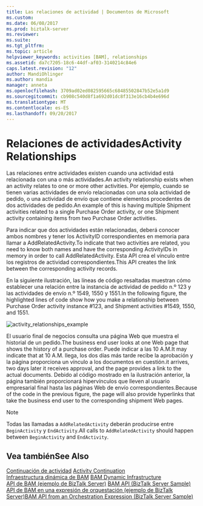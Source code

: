 ```yaml
---
title: Las relaciones de actividad | Documentos de Microsoft
ms.custom: 
ms.date: 06/08/2017
ms.prod: biztalk-server
ms.reviewer: 
ms.suite: 
ms.tgt_pltfrm: 
ms.topic: article
helpviewer_keywords: activities [BAM], relationships
ms.assetid: da7c7205-18c6-44df-af03-3140214c84e6
caps.latest.revision: "12"
author: MandiOhlinger
ms.author: mandia
manager: anneta
ms.openlocfilehash: 3709ad02ed082595665c68485502847b52e5a1d9
ms.sourcegitcommit: cb908c540d8f1a692d01dc8f313e16cb4b4e696d
ms.translationtype: MT
ms.contentlocale: es-ES
ms.lasthandoff: 09/20/2017
---
```

# <a name="activity-relationships"></a><span data-ttu-id="84ebc-102">Relaciones de actividades</span><span class="sxs-lookup"><span data-stu-id="84ebc-102">Activity Relationships</span></span>
<span data-ttu-id="84ebc-103">Las relaciones entre actividades existen cuando una actividad está relacionada con una o más actividades.</span><span class="sxs-lookup"><span data-stu-id="84ebc-103">An activity relationship exists when an activity relates to one or more other activities.</span></span> <span data-ttu-id="84ebc-104">Por ejemplo, cuando se tienen varias actividades de envío relacionadas con una sola actividad de pedido, o una actividad de envío que contiene elementos procedentes de dos actividades de pedido.</span><span class="sxs-lookup"><span data-stu-id="84ebc-104">An example of this is having multiple Shipment activities related to a single Purchase Order activity, or one Shipment activity containing items from two Purchase Order activities.</span></span>  
  
 <span data-ttu-id="84ebc-105">Para indicar que dos actividades están relacionadas, deberá conocer ambos nombres y tener los ActivityID correspondientes en memoria para llamar a AddRelatedActivity.</span><span class="sxs-lookup"><span data-stu-id="84ebc-105">To indicate that two activities are related, you need to know both names and have the corresponding ActivityIDs in memory in order to call AddRelatedActivity.</span></span> <span data-ttu-id="84ebc-106">Esta API crea el vínculo entre los registros de actividad correspondientes.</span><span class="sxs-lookup"><span data-stu-id="84ebc-106">This API creates the link between the corresponding activity records.</span></span>  
  
 <span data-ttu-id="84ebc-107">En la siguiente ilustración, las líneas de código resaltadas muestran cómo establecer una relación entre la instancia de actividad de pedido n.º 123 y las actividades de envío n.º 1549, 1550 y 1551.</span><span class="sxs-lookup"><span data-stu-id="84ebc-107">In the following figure, the highlighted lines of code show how you make a relationship between Purchase Order activity instance #123, and Shipment activities #1549, 1550, and 1551.</span></span>  
  
 ![](../core/media/activity-relationships-example.gif "activity_relationships_example")  
  
 <span data-ttu-id="84ebc-108">El usuario final de negocios consulta una página Web que muestra el historial de un pedido.</span><span class="sxs-lookup"><span data-stu-id="84ebc-108">The business end user looks at one Web page that shows the history of a purchase order.</span></span> <span data-ttu-id="84ebc-109">Puede indicar a las 10 A.M.</span><span class="sxs-lookup"><span data-stu-id="84ebc-109">It may indicate that at 10 A.M.</span></span> <span data-ttu-id="84ebc-110">llega, los dos días más tarde recibe la aprobación y la página proporciona un vínculo a los documentos en cuestión.</span><span class="sxs-lookup"><span data-stu-id="84ebc-110">it arrives, two days later it receives approval, and the page provides a link to the actual documents.</span></span> <span data-ttu-id="84ebc-111">Debido al código mostrado en la ilustración anterior, la página también proporcionará hipervínculos que lleven al usuario empresarial final hasta las páginas Web de envío correspondientes.</span><span class="sxs-lookup"><span data-stu-id="84ebc-111">Because of the code in the previous figure, the page will also provide hyperlinks that take the business end user to the corresponding shipment Web pages.</span></span>  
  
> [!NOTE]
>  <span data-ttu-id="84ebc-112">Todas las llamadas a `AddRelatedActivity` deberán producirse entre `BeginActivity` y `EndActivity`.</span><span class="sxs-lookup"><span data-stu-id="84ebc-112">All calls to `AddRelatedActivity` should happen between `BeginActivity` and `EndActivity`.</span></span>  
  
## <a name="see-also"></a><span data-ttu-id="84ebc-113">Vea también</span><span class="sxs-lookup"><span data-stu-id="84ebc-113">See Also</span></span>  
  
 <span data-ttu-id="84ebc-114">[Continuación de actividad](../core/activity-continuation.md) </span><span class="sxs-lookup"><span data-stu-id="84ebc-114">[Activity Continuation](../core/activity-continuation.md) </span></span>  
 <span data-ttu-id="84ebc-115">[Infraestructura dinámica de BAM](../core/bam-dynamic-infrastructure.md) </span><span class="sxs-lookup"><span data-stu-id="84ebc-115">[BAM Dynamic Infrastructure](../core/bam-dynamic-infrastructure.md) </span></span>  
 <span data-ttu-id="84ebc-116">[API de BAM (ejemplo de BizTalk Server)](../core/bam-api-biztalk-server-sample.md) </span><span class="sxs-lookup"><span data-stu-id="84ebc-116">[BAM API (BizTalk Server Sample)](../core/bam-api-biztalk-server-sample.md) </span></span>  
 [<span data-ttu-id="84ebc-117">API de BAM en una expresión de orquestación (ejemplo de BizTalk Server)</span><span class="sxs-lookup"><span data-stu-id="84ebc-117">BAM API from an Orchestration Expression (BizTalk Server Sample)</span></span>](../core/bam-api-from-an-orchestration-expression-biztalk-server-sample.md)
